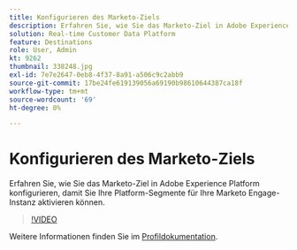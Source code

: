 ```yaml
---
title: Konfigurieren des Marketo-Ziels
description: Erfahren Sie, wie Sie das Marketo-Ziel in Adobe Experience Platform konfigurieren, damit Sie Ihre Platform-Segmente für Ihre Marketo Engage-Instanz aktivieren können.
solution: Real-time Customer Data Platform
feature: Destinations
role: User, Admin
kt: 9262
thumbnail: 338248.jpg
exl-id: 7e7e2647-0eb8-4f37-8a91-a506c9c2abb9
source-git-commit: 17be24fe619139056a69190b98610644387ca18f
workflow-type: tm+mt
source-wordcount: '69'
ht-degree: 0%

---
```


# Konfigurieren des Marketo-Ziels

Erfahren Sie, wie Sie das Marketo-Ziel in Adobe Experience Platform konfigurieren, damit Sie Ihre Platform-Segmente für Ihre Marketo Engage-Instanz aktivieren können.

>[!VIDEO](https://video.tv.adobe.com/v/338248?quality=12&learn=on)

Weitere Informationen finden Sie im [Profildokumentation](https://experienceleague.adobe.com/docs/experience-platform/rtcdp/profile/profile-browse.html).

